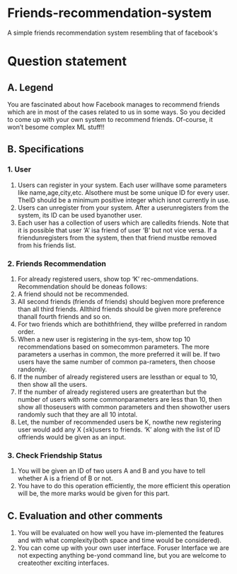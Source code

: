 # Friends-recommendation-system
A simple friends recommendation system resembling that of facebook's 

# Question statement

## A.    Legend

You  are  fascinated  about  how  Facebook  manages  to recommend friends which are in most of the cases related to us in some ways.  So you decided to come up with your own system to recommend friends.  Of-course, it won’t besome complex ML stuff!!

## B. Specifications

### 1. User

1. Users can register in your system.  Each user willhave some parameters like name,age,city,etc.  Alsothere must be some unique ID for every user.  TheID should be a minimum positive integer which isnot currently in use.
2. Users can unregister from your system. After a userunregisters from the system, its ID can be used byanother user.
3. Each user has a collection of users which are calledits friends.  Note that it is possible that user ‘A’ isa friend of user ‘B’ but not vice versa.  If a friendunregisters from the system, then that friend mustbe removed from his friends list.

### 2. Friends Recommendation
1. For already registered users, show top ‘K’ rec-ommendations.   Recommendation  should  be  doneas follows:  
2. A friend should not be recommended.  
3. All  second  friends  (friends  of  friends)  should  begiven  more  preference  than  all  third  friends.   Allthird friends should be given more preference thanall fourth friends and so on.  
4. For two friends which are bothithfriend, they willbe preferred in random order.
5. When  a  new  user  is  registering  in  the  sys-tem, show top 10 recommendations based on somecommon parameters.  The more parameters a userhas  in  common,  the  more  preferred  it  will  be. If two  users  have  the  same  number  of  common  pa-rameters, then choose randomly.  
6. If  the  number  of  already  registered  users  are  lessthan or equal to 10, then show all the users.  
7. If the number of already registered users are greaterthan but the number of users with some commonparameters  are  less  than  10,  then  show  all  thoseusers  with  common  parameters  and  then  showother users randomly such that they are all 10 intotal.  
8. Let, the number of recommended users be K, nowthe  new  registering  user  would  add  any  X  (≤k)users  to  friends.   ‘K’  along  with  the  list  of  ID  offriends would be given as an input.

### 3. Check Friendship Status
1. You will be given an ID of two users A and B and you have to tell whether A is a friend of B or not.
2. You have to do this operation efficiently, the more efficient  this  operation  will  be,  the  more  marks would be given for this part.

## C.    Evaluation and other comments
1. You  will  be  evaluated  on  how  well  you  have  im-plemented the features and with what complexity(both space and time would be considered).
2. You can come up with your own user interface.  Foruser  Interface  we  are  not  expecting  anything  be-yond command line, but you are welcome to createother exciting interfaces.

